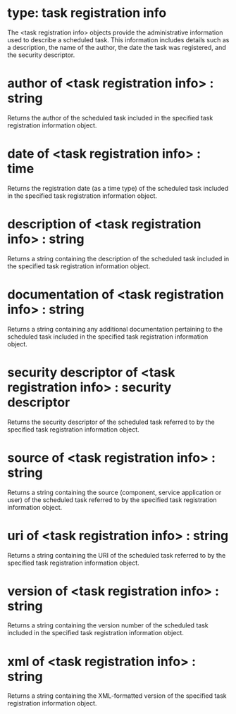# type: task registration info

The &lt;task registration info&gt; objects provide the administrative information used to describe a scheduled task. This information includes details such as a description, the name of the author, the date the task was registered, and the security descriptor.

# author of &lt;task registration info&gt; : string

Returns the author of the scheduled task included in the specified task registration information object.

# date of &lt;task registration info&gt; : time

Returns the registration date (as a time type) of the scheduled task included in the specified task registration information object.

# description of &lt;task registration info&gt; : string

Returns a string containing the description of the scheduled task included in the specified task registration information object.

# documentation of &lt;task registration info&gt; : string

Returns a string containing any additional documentation pertaining to the scheduled task included in the specified task registration information object.

# security descriptor of &lt;task registration info&gt; : security descriptor

Returns the security descriptor of the scheduled task referred to by the specified task registration information object.

# source of &lt;task registration info&gt; : string

Returns a string containing the source (component, service application or user) of the scheduled task referred to by the specified task registration information object.

# uri of &lt;task registration info&gt; : string

Returns a string containing the URI of the scheduled task referred to by the specified task registration information object.

# version of &lt;task registration info&gt; : string

Returns a string containing the version number of the scheduled task included in the specified task registration information object.

# xml of &lt;task registration info&gt; : string

Returns a string containing the XML-formatted version of the specified task registration information object.
